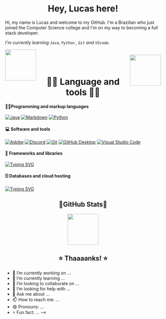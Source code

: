  <!--Introdution-->
<h1 align="center"> Hey, Lucas here!</h1> 


 
Hi, my name is Lucas and welcome to my GitHub. I'm a Brazilian who just joined the Computer Science college and I'm on my way to becoming a full stack developer.

_I'm currently learning `Java`, `Python` , `Git` and `VScode`._ 

<p>
	<img align='left' src="https://static.wikia.nocookie.net/b1f1ccc5-fe57-4c59-8312-aa6a0442f194/scale-to-width/370" width='100'></br>
 	<img align='right' src="https://images-cdn.exchange.art/KX0szYZqKEK83MdXza8vH-4hvPikaenJiK0tREH_acc?ext=fastly&width=350&dpr=3&optimize=high&auto=avifwebp" width='100'>
</p>
</br>
<div align="center"><h1>🐱‍💻 Language and tools 🐱‍💻</h1></div> 

<div align="left"><h4>🐱‍👤Programming and markup languages</h4></div> 

<p align='left'>
    <a href="https://github.com/search?q=user%3ADenverCoder1+language%3Ajava"><img alt="Java" src="https://custom-icon-badges.demolab.com/badge/Java-007396.svg?logo=java&logoColor=white"></a>
    <a href="https://github.com/search?q=user%3ADenverCoder1+language%3Amarkdown"><img alt="Markdown" src="https://img.shields.io/badge/Markdown-000000.svg?logo=markdown&logoColor=white"></a>    
    <a href="https://github.com/search?q=user%3ADenverCoder1+language%3Apython"><img alt="Python" src="https://img.shields.io/badge/Python-14354C.svg?logo=python&logoColor=white"></a>  

 <div align="left"><h4>💻 Software and tools</h4></div>
 
 <p align='left'>
    <a href="#"><img alt="Adobe" src="https://img.shields.io/badge/Adobe-FF0000.svg?logo=adobe&logoColor=white"></a>
    <a href="#"><img alt="Discord" src="https://img.shields.io/badge/-Discord-5865F2.svg?logo=discord&logoColor=white"></a>
    <a href="#"><img alt="Git" src="https://img.shields.io/badge/Git-F05033.svg?logo=git&logoColor=white"></a>
    <a href="#"><img alt="GitHub Desktop" src="https://img.shields.io/badge/GitHub%20Desktop-8034A9.svg?logo=github&logoColor=white"></a>
    <a href="#"><img alt="Visual Studio Code" src="https://img.shields.io/badge/Visual%20Studio%20Code-0078d7.svg?logo=visual-studio-code&logoColor=white"></a>
</p>

<div align="left"><h4>🧰 Frameworks and libraries</h4></div>

[![Typing SVG](https://readme-typing-svg.demolab.com?font=DotGothic16&size=28&pause=1000&color=6D008A&width=435&lines=w+o+r+k+i+n+g++_+o+n+_+i+t+.++.++.+;-++n+o+_+d+a+t+a++-)](https://git.io/typing-svg)

<div align="left"><h4>🗄️ Databases and cloud hosting</h4></div>

[![Typing SVG](https://readme-typing-svg.demolab.com?font=DotGothic16&size=28&pause=1000&color=6D008A&width=435&lines=w+o+r+k+i+n+g++_+o+n+_+i+t+.++.++.+;-++n+o+_+d+a+t+a++-)](https://git.io/typing-svg)

 <div align="center"><h2>👾GitHub Stats👾</h2></div>
 
 
 <div align=center>

<img height="100em" src="https://github-readme-stats.vercel.app/api/top-langs/?username=Baralou&layout=compact&langs_count=7&text_color=ffffff&theme=radical"/></a>
 
 </div>
 
 
<div align="center"><h2>⭐ Thaaaanks! ⭐</h2></div>


- 🔭 I’m currently working on ...
- 🌱 I’m currently learning ...
- 👯 I’m looking to collaborate on ...
- 🤔 I’m looking for help with ...
- 💬 Ask me about ...
- 📫 How to reach me: ...
- 😄 Pronouns: ...
- ⚡ Fun fact: ...
-->
